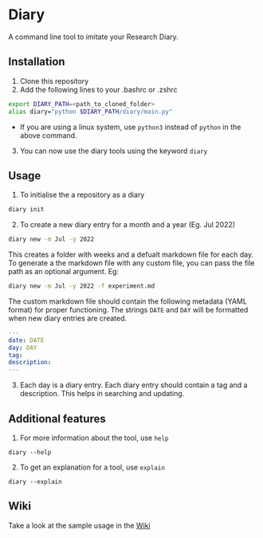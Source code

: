 # Diary
A command line tool to imitate your Research Diary.

## Installation
1. Clone this repository
2. Add the following lines to your .bashrc or .zshrc
```bash
export DIARY_PATH=<path_to_cloned_folder>
alias diary="python $DIARY_PATH/diary/main.py"
```
- If you are using a linux system, use `python3` instead of `python` in the above command.
3. You can now use the diary tools using the keyword `diary`

## Usage
1. To initialise the a repository as a diary
```bash
diary init
```
2. To create a new diary entry for a month and a year (Eg. Jul 2022)
```bash
diary new -m Jul -y 2022
```
This creates a folder with weeks and a defualt markdown file for each day. To generate a the markdown file with any custom file, you can pass the file path as an optional argument. Eg:
```bash
diary new -m Jul -y 2022 -f experiment.md
```
The custom markdown file should contain the following metadata (YAML format) for proper functioning. The strings `DATE` and `DAY` will be formatted when new diary entries are created.
```yaml
---
date: DATE
day: DAY
tag:
description:
---
```
3. Each day is a diary entry. Each diary entry should contain a tag and a description. This helps in searching and updating.

## Additional features
1. For more information about the tool, use `help`
```
diary --help
```
2. To get an explanation for a tool, use `explain`
```
diary --explain
```

## Wiki
Take a look at the sample usage in the [Wiki](https://github.com/SuhrudhSarathy/diary/wiki)